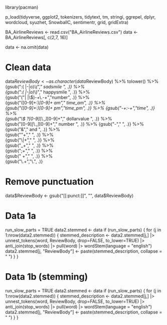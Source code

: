 library(pacman)

p_load(tidyverse, ggplot2, tokenizers, tidytext, tm, stringi, ggrepel, dplyr, wordcloud, syuzhet, SnowballC, sentimentr, grid, gridExtra)

BA_AirlineReviews <- read.csv("BA_AirlineReviews.csv")
data <- BA_AirlineReviews[, c(2,7, 16)] 

data <- na.omit(data)

# Clean data
data$ReviewBody <- as.character(data$ReviewBody)  %>% 
                            tolower() %>% 
                            {gsub(":( |-|o)*\\("," sadsmile ", .)} %>%     
                            {gsub(":( |-|o)*\\)"," happysmile ", .)} %>%  
                            {gsub("(\"| |\\$)-+\\.-+","number", .)} %>%    
                            {gsub("([0-9]+:)*[0-9]+ *am"," time_am", .)} %>%  
                            {gsub("([0-9]+:)*[0-9]+ *pm","time_pm", .)} %>% 
                            {gsub("-+:-+","time", .)} %>%                    
                            {gsub("\\$ ?[0-9]*[\\.,]*[0-9]+"," dollarvalue ", .)} %>%   
                            {gsub("[0-9]*[\\.,]*[0-9]+"," number ", .)} %>% 
                            {gsub("-"," ", .)} %>%                         
                            {gsub("&"," and ", .)} %>%                      
                            {gsub("\"+"," ", .)} %>%                    
                            {gsub("\\|+"," ", .)} %>%                      
                            {gsub("_+"," ", .)} %>%                        
                            {gsub(";+"," ", .)} %>%                      
                            {gsub(" +"," ", .)} %>%                         
  {gsub("\\.+","\\.", .)}

# Remove punctuation 
data$ReviewBody <- gsub("[[:punct:]]", "", data$ReviewBody)

# Data 1a
run_slow_parts = TRUE
data2.stemmed <- data
if (run_slow_parts) { 
    for (j in 1:nrow(data2.stemmed)) {
        stemmed_description <- data2.stemmed[j,] |> 
                                unnest_tokens(word, ReviewBody, drop=FALSE, to_lower=TRUE) |> 
                                anti_join(stop_words) |> 
                                pull(word) |> 
                                wordStem(language = "english")
        data2.stemmed[j, "ReviewBody"] <- paste(stemmed_description, collapse = " ")
    }
}

# Data 1b (stemming)
run_slow_parts = TRUE
data2.stemmed <- data
if (run_slow_parts) { 
    for (j in 1:nrow(data2.stemmed)) {
        stemmed_description <- data2.stemmed[j,] |> 
                                unnest_tokens(word, ReviewBody, drop=FALSE, to_lower=TRUE) |> 
                                anti_join(stop_words) |> 
                                pull(word) |> 
                                wordStem(language = "english")
        data2.stemmed[j, "ReviewBody"] <- paste(stemmed_description, collapse = " ")
    }
}
